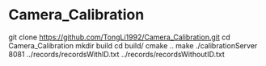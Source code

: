 # Camera_Calibration

git clone https://github.com/TongLi1992/Camera_Calibration.git
cd Camera_Calibration
mkdir build
cd build/
cmake ..
make
./calibrationServer 8081 ../records/recordsWithID.txt ../records/recordsWithoutID.txt
